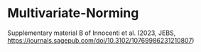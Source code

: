 # Multivariate-Norming
Supplementary material B of Innocenti et al. (2023, JEBS, https://journals.sagepub.com/doi/10.3102/10769986231210807)
